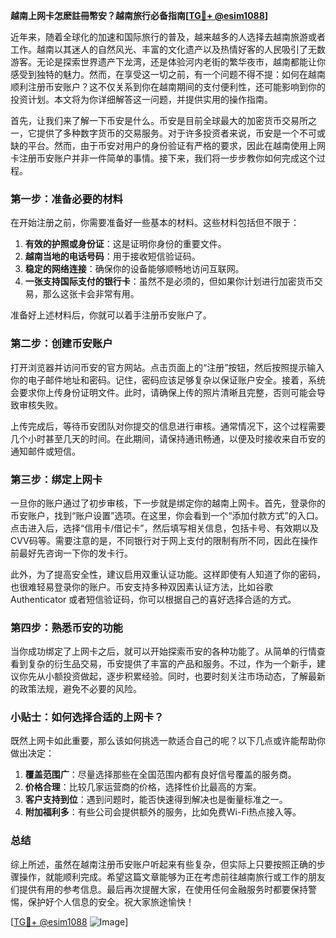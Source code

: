 **越南上网卡怎麽註冊幣安？越南旅行必备指南[[TG💪+ @esim1088](https://t.me/s/esim1088)]**

近年来，随着全球化的加速和国际旅行的普及，越来越多的人选择去越南旅游或者工作。越南以其迷人的自然风光、丰富的文化遗产以及热情好客的人民吸引了无数游客。无论是探索世界遗产下龙湾，还是体验河内老街的繁华夜市，越南都能让你感受到独特的魅力。然而，在享受这一切之前，有一个问题不得不提：如何在越南顺利注册币安账户？这不仅关系到你在越南期间的支付便利性，还可能影响到你的投资计划。本文将为你详细解答这一问题，并提供实用的操作指南。

首先，让我们来了解一下币安是什么。币安是目前全球最大的加密货币交易所之一，它提供了多种数字货币的交易服务。对于许多投资者来说，币安是一个不可或缺的平台。然而，由于币安对用户的身份验证有严格的要求，因此在越南使用上网卡注册币安账户并非一件简单的事情。接下来，我们将一步步教你如何完成这个过程。

### 第一步：准备必要的材料

在开始注册之前，你需要准备好一些基本的材料。这些材料包括但不限于：

1. **有效的护照或身份证**：这是证明你身份的重要文件。
2. **越南当地的电话号码**：用于接收短信验证码。
3. **稳定的网络连接**：确保你的设备能够顺畅地访问互联网。
4. **一张支持国际支付的银行卡**：虽然不是必须的，但如果你计划进行加密货币交易，那么这张卡会非常有用。

准备好上述材料后，你就可以着手注册币安账户了。

### 第二步：创建币安账户

打开浏览器并访问币安的官方网站。点击页面上的“注册”按钮，然后按照提示输入你的电子邮件地址和密码。记住，密码应该足够复杂以保证账户安全。接着，系统会要求你上传身份证明文件。此时，请确保上传的照片清晰且完整，否则可能会导致审核失败。

上传完成后，等待币安团队对你提交的信息进行审核。通常情况下，这个过程需要几个小时甚至几天的时间。在此期间，请保持通讯畅通，以便及时接收来自币安的通知邮件或短信。

### 第三步：绑定上网卡

一旦你的账户通过了初步审核，下一步就是绑定你的越南上网卡。首先，登录你的币安账户，找到“账户设置”选项。在这里，你会看到一个“添加付款方式”的入口。点击进入后，选择“信用卡/借记卡”，然后填写相关信息，包括卡号、有效期以及CVV码等。需要注意的是，不同银行对于网上支付的限制有所不同，因此在操作前最好先咨询一下你的发卡行。

此外，为了提高安全性，建议启用双重认证功能。这样即使有人知道了你的密码，也很难轻易登录你的账户。币安支持多种双因素认证方法，比如谷歌 Authenticator 或者短信验证码，你可以根据自己的喜好选择合适的方式。

### 第四步：熟悉币安的功能

当你成功绑定了上网卡之后，就可以开始探索币安的各种功能了。从简单的行情查看到复杂的衍生品交易，币安提供了丰富的产品和服务。不过，作为一个新手，建议你先从小额投资做起，逐步积累经验。同时，也要时刻关注市场动态，了解最新的政策法规，避免不必要的风险。

### 小贴士：如何选择合适的上网卡？

既然上网卡如此重要，那么该如何挑选一款适合自己的呢？以下几点或许能帮助你做出决定：

1. **覆盖范围广**：尽量选择那些在全国范围内都有良好信号覆盖的服务商。
2. **价格合理**：比较几家运营商的价格，选择性价比最高的方案。
3. **客户支持到位**：遇到问题时，能否快速得到解决也是衡量标准之一。
4. **附加福利多**：有些公司会提供额外的服务，比如免费Wi-Fi热点接入等。

### 总结

综上所述，虽然在越南注册币安账户听起来有些复杂，但实际上只要按照正确的步骤操作，就能顺利完成。希望这篇文章能够为正在考虑前往越南旅行或工作的朋友们提供有用的参考信息。最后再次提醒大家，在使用任何金融服务时都要保持警惕，保护好个人信息的安全。祝大家旅途愉快！

[[TG💪+ @esim1088](https://t.me/s/esim1088) ![Image](https://i.postimg.cc/4NQfJmqS/Snipaste-2025-05-13-00-14-12.png)]